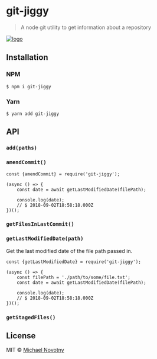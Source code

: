 # git-jiggy

> A node git utility to get information about a repository

[![logo](.github/logo.gif)](https://www.youtube.com/watch?v=3JcmQONgXJM)

## Installation

### NPM

```
$ npm i git-jiggy
```

### Yarn

```
$ yarn add git-jiggy
```

## API

### `add(paths)`

### `amendCommit()`

```
const {amendCommit} = require('git-jiggy');

(async () => {
    const date = await getLastModifiedDate(filePath);

    console.log(date);
    // $ 2018-09-02T18:58:18.000Z
})();
```

### `getFilesInLastCommit()`

### `getLastModifiedDate(path)`

Get the last modified date of the file path passed in.

```
const {getLastModifiedDate} = require('git-jiggy');

(async () => {
    const filePath = './path/to/some/file.txt';
    const date = await getLastModifiedDate(filePath);

    console.log(date);
    // $ 2018-09-02T18:58:18.000Z
})();
```

### `getStagedFiles()`

## License

MIT © [Michael Novotny](https://manovotny.com)
